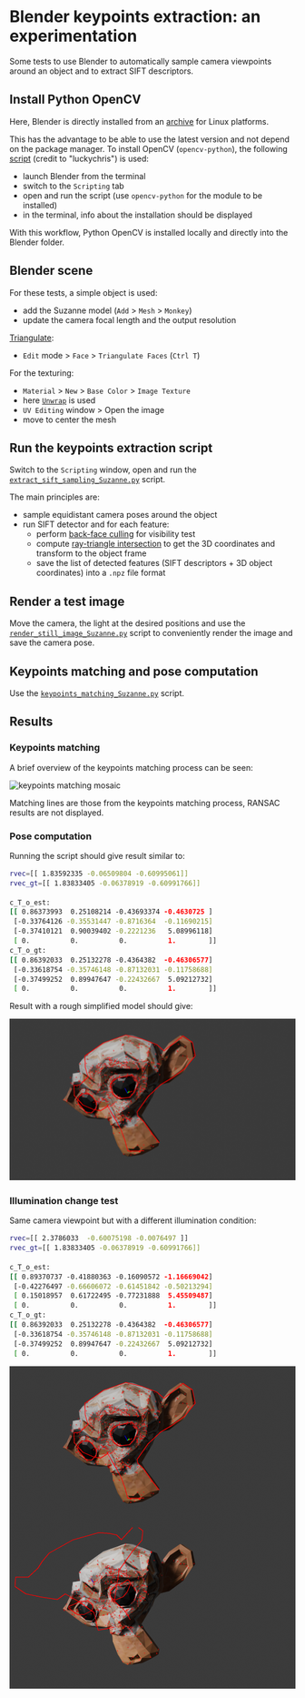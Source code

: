 # Blender keypoints extraction: an experimentation

Some tests to use Blender to automatically sample camera viewpoints around an object and to extract SIFT descriptors.

## Install Python OpenCV

Here, Blender is directly installed from an [archive](https://www.blender.org/download/) for Linux platforms.

This has the advantage to be able to use the latest version and not depend on the package manager.
To install OpenCV (`opencv-python`), the following [script](https://github.com/luckychris/install_blender_python_modules) (credit to "luckychris") is used:
- launch Blender from the terminal
- switch to the `Scripting` tab
- open and run the script (use `opencv-python` for the module to be installed)
- in the terminal, info about the installation should be displayed

With this workflow, Python OpenCV is installed locally and directly into the Blender folder.

## Blender scene

For these tests, a simple object is used:
- add the Suzanne model (`Add` > `Mesh` > `Monkey`)
- update the camera focal length and the output resolution

[Triangulate](https://docs.blender.org/manual/en/4.3/modeling/meshes/editing/face/triangulate_faces.html):
- `Edit` mode > `Face` > `Triangulate Faces` (`Ctrl T`)

For the texturing:
- `Material` > `New` > `Base Color` > `Image Texture`
- here [`Unwrap`](https://docs.blender.org/manual/en/4.3/modeling/meshes/editing/uv.html) is used
- `UV Editing` window > Open the image
- move to center the mesh

## Run the keypoints extraction script

Switch to the `Scripting` window, open and run the [`extract_sift_sampling_Suzanne.py`](extract_sift_sampling_Suzanne.py) script.

The main principles are:
- sample equidistant camera poses around the object
- run SIFT detector and for each feature:
  - perform [back-face culling](https://en.wikipedia.org/wiki/Back-face_culling) for visibility test
  - compute [ray-triangle intersection](https://docs.blender.org/api/4.3/mathutils.geometry.html#mathutils.geometry.intersect_ray_tri) to get the 3D coordinates and transform to the object frame
  - save the list of detected features (SIFT descriptors + 3D object coordinates) into a `.npz` file format

## Render a test image

Move the camera, the light at the desired positions and use the [`render_still_image_Suzanne.py`](render_still_image_Suzanne.py) script to conveniently render the image and save the camera pose.

## Keypoints matching and pose computation

Use the [`keypoints_matching_Suzanne.py`](keypoints_matching_Suzanne.py) script.

## Results

### Keypoints matching

A brief overview of the keypoints matching process can be seen:

![keypoints matching mosaic](img_mosaic.png)

Matching lines are those from the keypoints matching process, RANSAC results are not displayed.

### Pose computation

Running the script should give result similar to:

```bash
rvec=[[ 1.83592335 -0.06509804 -0.60995061]]
rvec_gt=[[ 1.83833405 -0.06378919 -0.60991766]]

c_T_o_est:
[[ 0.86373993  0.25108214 -0.43693374 -0.4630725 ]
 [-0.33764126 -0.35531447 -0.8716364  -0.11690215]
 [-0.37410121  0.90039402 -0.2221236   5.08996118]
 [ 0.          0.          0.          1.        ]]
c_T_o_gt:
[[ 0.86392033  0.25132278 -0.4364382  -0.46306577]
 [-0.33618754 -0.35746148 -0.87132031 -0.11758688]
 [-0.37499252  0.89947647 -0.22432667  5.09212732]
 [ 0.          0.          0.          1.        ]]

```

Result with a rough simplified model should give:

![pose computation](img_result.png)

### Illumination change test

Same camera viewpoint but with a different illumination condition:

```bash
rvec=[[ 2.3786033  -0.60075198 -0.0076497 ]]
rvec_gt=[[ 1.83833405 -0.06378919 -0.60991766]]

c_T_o_est:
[[ 0.89370737 -0.41880363 -0.16090572 -1.16669042]
 [-0.42276497 -0.66606072 -0.61451842 -0.50213294]
 [ 0.15018957  0.61722495 -0.77231888  5.45509487]
 [ 0.          0.          0.          1.        ]]
c_T_o_gt:
[[ 0.86392033  0.25132278 -0.4364382  -0.46306577]
 [-0.33618754 -0.35746148 -0.87132031 -0.11758688]
 [-0.37499252  0.89947647 -0.22432667  5.09212732]
 [ 0.          0.          0.          1.        ]]
```

![Illumination chage](img_result_compare.png)
